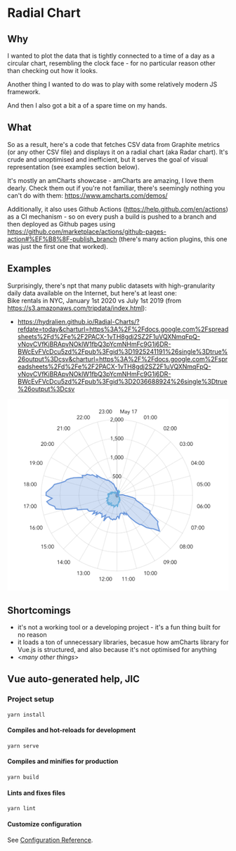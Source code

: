 # Radial Chart

## Why

I wanted to plot the data that is tightly connected to a time of a day 
as a circular chart, resembling the clock face - for no particular reason other than checking out how it looks.

Another thing I wanted to do was to play with some relatively modern JS framework.

And then I also got a bit a of a spare time on my hands.

## What

So as a result, here's a code that fetches CSV data from Graphite metrics (or any other CSV file) and displays it on a radial chart (aka Radar chart).
It's crude and unoptimised and inefficient, but it serves the goal of visual representation (see examples section below).

It's mostly an amCharts showcase - amCharts are amazing, I love them dearly. Check them out if you're not familiar, there's seemingly nothing you can't do with them: https://www.amcharts.com/demos/

Additionally, it also uses Github Actions (https://help.github.com/en/actions) as a CI mechanism - so on every push a build is pushed 
to a branch and then deployed as Github pages using https://github.com/marketplace/actions/github-pages-action#%EF%B8%8F-publish_branch
(there's many action plugins, this one was just the first one that worked).    

## Examples
Surprisingly, there's npt that many public datasets with high-granularity daily data available on the Internet, but here's at least one:   
Bike rentals in NYC, January 1st 2020 vs July 1st 2019 (from https://s3.amazonaws.com/tripdata/index.html):
- https://hydralien.github.io/Radial-Charts/?refdate=today&charturl=https%3A%2F%2Fdocs.google.com%2Fspreadsheets%2Fd%2Fe%2F2PACX-1vTH8gdj2SZ2F1uVQXNmqFpQ-vNovCVfKjBRApvNOklW1fbQ3pYcmNHmFc9G1j6DR-BWcEvFVcDcu5zd%2Fpub%3Fgid%3D1925241191%26single%3Dtrue%26output%3Dcsv&charturl=https%3A%2F%2Fdocs.google.com%2Fspreadsheets%2Fd%2Fe%2F2PACX-1vTH8gdj2SZ2F1uVQXNmqFpQ-vNovCVfKjBRApvNOklW1fbQ3pYcmNHmFc9G1j6DR-BWcEvFVcDcu5zd%2Fpub%3Fgid%3D2036688924%26single%3Dtrue%26output%3Dcsv

![Bike rentals](docs/bikerental.png)

## Shortcomings

- it's not a working tool or a developing project - it's a fun thing built for no reason 
- it loads a ton of unnecessary libraries, becasue how amCharts library for Vue.js is structured, and also because it's not optimised for anything
- &lt;_many other things_&gt;

## Vue auto-generated help, JIC

### Project setup
```
yarn install
```

#### Compiles and hot-reloads for development
```
yarn serve
```

#### Compiles and minifies for production
```
yarn build
```

#### Lints and fixes files
```
yarn lint
```

#### Customize configuration
See [Configuration Reference](https://cli.vuejs.org/config/).
